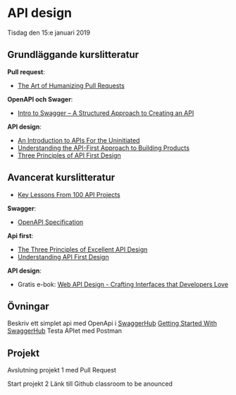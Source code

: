 # API design
 
Tisdag den 15:e januari 2019

## Grundläggande kurslitteratur

**Pull request**:
* [The Art of Humanizing Pull Requests](https://blog.rangle.io/the-art-of-humanizing-pull-requests-prs/)

**OpenAPI och Swager**:
* [Intro to Swagger – A Structured Approach to Creating an API](https://spin.atomicobject.com/2018/08/30/swagger-api-intro/)

**API design**:
* [An Introduction to APIs For the Uninitiated](https://nordicapis.com/an-introduction-to-apis-for-the-uninitiated/)
* [Understanding  the API-First Approach to Building Products](https://swagger.io/resources/articles/adopting-an-api-first-approach/)
* [Three Principles of API First Design](https://medium.com/adobetech/three-principles-of-api-first-design-fa6666d9f694)

## Avancerat kurslitteratur

* [Key Lessons From 100 API Projects](https://nordicapis.com/key-lessons-from-100-api-projects/)

**Swagger**:
* [OpenAPI Specification](https://swagger.io/specification/)

**Api first**:
* [The Three Principles of Excellent API Design](https://nordicapis.com/the-three-principles-of-excellent-api-design/)
* [Understanding API First Design](https://www.programmableweb.com/api-university/understanding-api-first-design)

**API design**:
* Gratis e-bok: [Web API Design - Crafting Interfaces that Developers Love](https://pages.apigee.com/rs/apigee/images/api-design-ebook-2012-03.pdf)

## Övningar
Beskriv ett simplet api med OpenApi i [SwaggerHub](https://swagger.io/tools/swaggerhub/)
[Getting Started With SwaggerHub](https://app.swaggerhub.com/help/tutorials/getting-started?_ga=2.255724616.1908547225.1547211400-1552449099.1546671493)
Testa APIet med Postman

## Projekt
Avslutning projekt 1 med Pull Request

Start projekt 2
Länk till Github classroom to be anounced